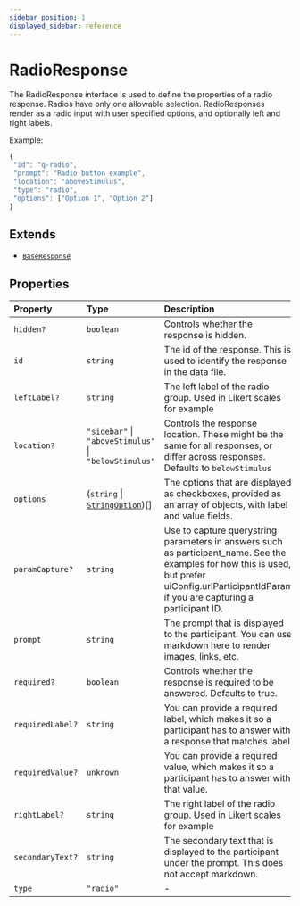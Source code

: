 ```yaml
---
sidebar_position: 1
displayed_sidebar: reference
---
```


# RadioResponse

The RadioResponse interface is used to define the properties of a radio response. Radios have only one allowable selection.
RadioResponses render as a radio input with user specified options, and optionally left and right labels.

Example:
```js
{
 "id": "q-radio",
 "prompt": "Radio button example",
 "location": "aboveStimulus",
 "type": "radio",
 "options": ["Option 1", "Option 2"]
}
```

## Extends

- [`BaseResponse`](BaseResponse.md)

## Properties

| Property | Type | Description | Inherited from |
| :------ | :------ | :------ | :------ |
| `hidden?` | `boolean` | Controls whether the response is hidden. | [`BaseResponse`](BaseResponse.md).`hidden` |
| `id` | `string` | The id of the response. This is used to identify the response in the data file. | [`BaseResponse`](BaseResponse.md).`id` |
| `leftLabel?` | `string` | The left label of the radio group. Used in Likert scales for example | - |
| `location?` | `"sidebar"` \| `"aboveStimulus"` \| `"belowStimulus"` | Controls the response location. These might be the same for all responses, or differ across responses. Defaults to `belowStimulus` | [`BaseResponse`](BaseResponse.md).`location` |
| `options` | (`string` \| [`StringOption`](StringOption.md))[] | The options that are displayed as checkboxes, provided as an array of objects, with label and value fields. | - |
| `paramCapture?` | `string` | Use to capture querystring parameters in answers such as participant_name. See the examples for how this is used, but prefer uiConfig.urlParticipantIdParam if you are capturing a participant ID. | [`BaseResponse`](BaseResponse.md).`paramCapture` |
| `prompt` | `string` | The prompt that is displayed to the participant. You can use markdown here to render images, links, etc. | [`BaseResponse`](BaseResponse.md).`prompt` |
| `required?` | `boolean` | Controls whether the response is required to be answered. Defaults to true. | [`BaseResponse`](BaseResponse.md).`required` |
| `requiredLabel?` | `string` | You can provide a required label, which makes it so a participant has to answer with a response that matches label. | [`BaseResponse`](BaseResponse.md).`requiredLabel` |
| `requiredValue?` | `unknown` | You can provide a required value, which makes it so a participant has to answer with that value. | [`BaseResponse`](BaseResponse.md).`requiredValue` |
| `rightLabel?` | `string` | The right label of the radio group. Used in Likert scales for example | - |
| `secondaryText?` | `string` | The secondary text that is displayed to the participant under the prompt. This does not accept markdown. | [`BaseResponse`](BaseResponse.md).`secondaryText` |
| `type` | `"radio"` | - | - |
